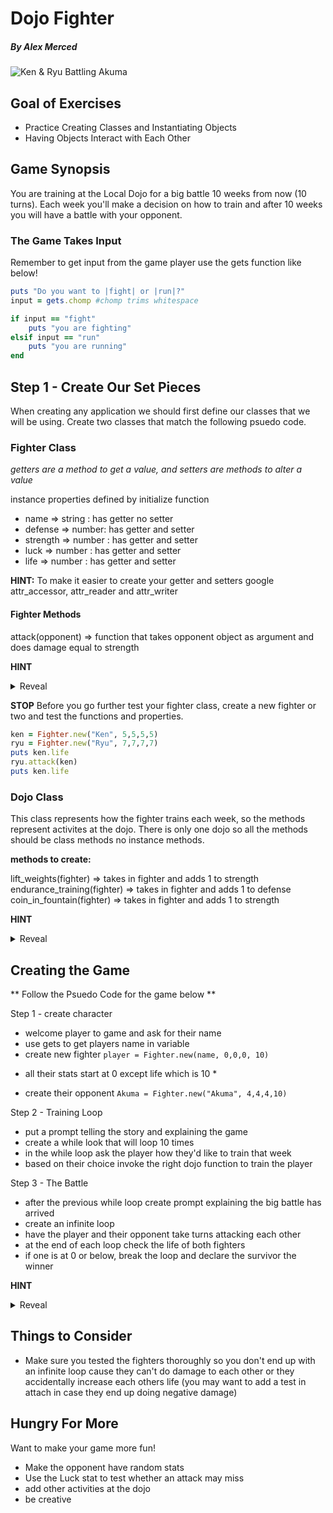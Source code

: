 # Dojo Fighter

##### By Alex Merced

![Ken & Ryu Battling Akuma](https://pm1.narvii.com/7071/2f1fb115fece57861eaadf639a7baa28e44d9f9fr1-1024-682v2_uhq.jpg)

## Goal of Exercises

- Practice Creating Classes and Instantiating Objects
- Having Objects Interact with Each Other

## Game Synopsis

You are training at the Local Dojo for a big battle 10 weeks from now (10 turns). Each week you'll make a decision on how to train and after 10 weeks you will have a battle with your opponent.

### The Game Takes Input

Remember to get input from the game player use the gets function like below!

```ruby
puts "Do you want to |fight| or |run|?"
input = gets.chomp #chomp trims whitespace

if input == "fight"
    puts "you are fighting"
elsif input == "run"
    puts "you are running"
end
```

## Step 1 - Create Our Set Pieces

When creating any application we should first define our classes that we will be using. Create two classes that match the following psuedo code.

### Fighter Class

_getters are a method to get a value, and setters are methods to alter a value_

instance properties defined by initialize function

- name => string : has getter no setter
- defense => number: has getter and setter
- strength => number : has getter and setter
- luck => number : has getter and setter
- life => number : has getter and setter

**HINT:** To make it easier to create your getter and setters google attr_accessor, attr_reader and attr_writer

#### Fighter Methods

attack(opponent) => function that takes opponent object as argument and does damage equal to strength

**HINT**

<details>
<summary>
Reveal
</summary>
<p>

```ruby
    def attack(opp)
        damage = @strength - opp.defense
        if damage <= 0
            puts "#{name} could not do damage to #{opp.name}"
        else
            opp.life = opp.life - damage
            puts "#{opp.name} took #{damage} now has #{opp.life} life left"
        end
    end
```
</p>
</details>

**STOP** Before you go further test your fighter class, create a new fighter or two and test the functions and properties.

```ruby
ken = Fighter.new("Ken", 5,5,5,5)
ryu = Fighter.new("Ryu", 7,7,7,7)
puts ken.life
ryu.attack(ken)
puts ken.life
```

### Dojo Class

This class represents how the fighter trains each week, so the methods represent activites at the dojo. There is only one dojo so all the methods should be class methods no instance methods.

**methods to create:**

lift_weights(fighter) => takes in fighter and adds 1 to strength
endurance_training(fighter) => takes in fighter and adds 1 to defense
coin_in_fountain(fighter) => takes in fighter and adds 1 to strength

**HINT**

<details>
<summary>
Reveal
</summary>
<p>

```ruby
class Dojo

    def self.lift_weights(fighter)
        fighter.strength += 1
        puts "You are feeling your strength surge"
    end

end

ken = Fighter.new("Ken", 5,5,5,5)
ryu = Fighter.new("Ryu", 7,7,7,7)

puts ryu.strength
Dojo.lift_weights(ryu)
puts ryu.strength
```
</p>
</details>

## Creating the Game

** Follow the Psuedo Code for the game below **

Step 1 - create character
 - welcome player to game and ask for their name
 - use gets to get players name in variable
 - create new fighter ```player = Fighter.new(name, 0,0,0, 10)```
 * all their stats start at 0 except life which is 10 *
 - create their opponent ```Akuma = Fighter.new("Akuma", 4,4,4,10)```

Step 2 - Training Loop
 - put a prompt telling the story and explaining the game
 - create a while look that will loop 10 times
 - in the while loop ask the player how they'd like to train that week
 - based on their choice invoke the right dojo function to train the player

Step 3 - The Battle
 - after the previous while loop create prompt explaining the big battle has arrived
 - create an infinite loop
 - have the player and their opponent take turns attacking each other
 - at the end of each loop check the life of both fighters
 - if one is at 0 or below, break the loop and declare the survivor the winner

 **HINT**

<details>
<summary>
Reveal
</summary>
<p>

```ruby
while true
    player.attack(akuma)
    akuma.attack(player)

    if player.life <= 0
        puts "Akuma has won the battle!"
        break
    end

    if akuma.life <= 0
        puts "#{player.name} has won the battle!"
        break
    end
end
```
</p>
</details>

## Things to Consider

- Make sure you tested the fighters thoroughly so you don't end up with an infinite loop cause they can't do damage to each other or they accidentally increase each others life (you may want to add a test in attach in case they end up doing negative damage)

## Hungry For More
Want to make your game more fun!

- Make the opponent have random stats
- Use the Luck stat to test whether an attack may miss
- add other activities at the dojo
- be creative